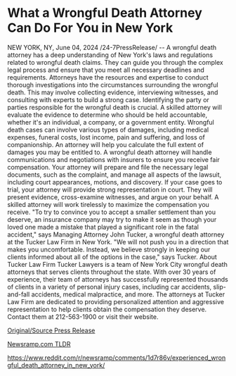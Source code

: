 # What a Wrongful Death Attorney Can Do For You in New York

NEW YORK, NY, June 04, 2024 /24-7PressRelease/ -- A wrongful death attorney has a deep understanding of New York's laws and regulations related to wrongful death claims. They can guide you through the complex legal process and ensure that you meet all necessary deadlines and requirements.  Attorneys have the resources and expertise to conduct thorough investigations into the circumstances surrounding the wrongful death. This may involve collecting evidence, interviewing witnesses, and consulting with experts to build a strong case.  Identifying the party or parties responsible for the wrongful death is crucial. A skilled attorney will evaluate the evidence to determine who should be held accountable, whether it's an individual, a company, or a government entity.  Wrongful death cases can involve various types of damages, including medical expenses, funeral costs, lost income, pain and suffering, and loss of companionship. An attorney will help you calculate the full extent of damages you may be entitled to.  A wrongful death attorney will handle communications and negotiations with insurers to ensure you receive fair compensation.  Your attorney will prepare and file the necessary legal documents, such as the complaint, and manage all aspects of the lawsuit, including court appearances, motions, and discovery.  If your case goes to trial, your attorney will provide strong representation in court. They will present evidence, cross-examine witnesses, and argue on your behalf.  A skilled attorney will work tirelessly to maximize the compensation you receive.  "To try to convince you to accept a smaller settlement than you deserve, an insurance company may try to make it seem as though your loved one made a mistake that played a significant role in the fatal accident," says Managing Attorney John Tucker, a wrongful death attorney at the Tucker Law Firm in New York.   "We will not push you in a direction that makes you uncomfortable. Instead, we believe strongly in keeping our clients informed about all of the options in the case," says Tucker.  About Tucker Law Firm Tucker Lawyers is a team of New York City wrongful death attorneys that serves clients throughout the state. With over 30 years of experience, their team of attorneys has successfully represented thousands of clients in a variety of personal injury cases, including car accidents, slip-and-fall accidents, medical malpractice, and more. The attorneys at Tucker Law Firm are dedicated to providing personalized attention and aggressive representation to help clients obtain the compensation they deserve. Contact them at 212-563-1900 or visit their website. 

[Original/Source Press Release](https://www.24-7pressrelease.com/press-release/510847/what-a-wrongful-death-attorney-can-do-for-you-in-new-york)
                    

[Newsramp.com TLDR](None) 

https://www.reddit.com/r/newsramp/comments/1d7r86v/experienced_wrongful_death_attorney_in_new_york/